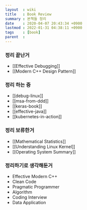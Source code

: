 ```yaml
---
layout  : wiki
title   : Book Review
summary : 본책들 정리
date    : 2020-04-07 20:43:34 +0900
lastmod : 2022-01-31 04:38:11 +0900
tags    : [book]
parent  :
---
```


### 정리 끝난거
 * [[Effective Debugging]]
 * [[Modern C++ Design Pattern]]

### 정리 하는 중
 * [[debug-linux]]
 * [[msa-from-ddd]]
 * [[keras-book]]
 * [[effective-java]]
 * [[kubernetes-in-action]]

### 정리 보류한거
 * [[Mathematical Statistics]]
 * [[Understanding Linux Kernel]]
 * [[Operating System Summary]]

### 정리하기로 생각해둔거
 * Effective Modern C++
 * Clean Code
 * Pragmatic Programmer
 * Algorithm
 * Coding Interview
 * Data Application
